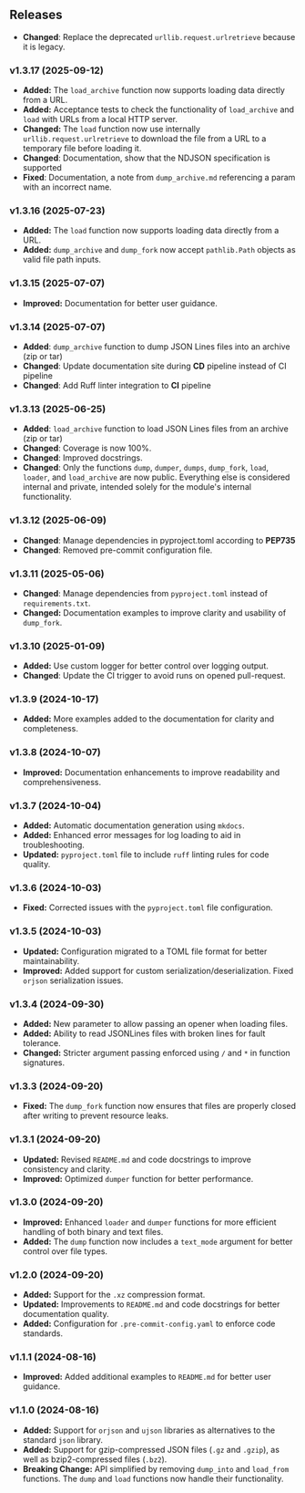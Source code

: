 ## Releases

- **Changed**: Replace the deprecated `urllib.request.urlretrieve` because it is legacy.

### v1.3.17 (2025-09-12)

- **Added:** The `load_archive` function now supports loading data directly from a URL.
- **Added:** Acceptance tests to check the functionality of `load_archive` and `load` with URLs from a local HTTP server.
- **Changed:** The `load` function now use internally `urllib.request.urlretrieve` to download the file from a URL to a temporary file before loading it.
- **Changed**: Documentation, show that the NDJSON specification is supported
- **Fixed**: Documentation, a note from `dump_archive.md` referencing a param with an incorrect name.

### v1.3.16 (2025-07-23)

- **Added:** The `load` function now supports loading data directly from a URL.
- **Added:** `dump_archive` and `dump_fork` now accept `pathlib.Path` objects as valid file path inputs.

### v1.3.15 (2025-07-07)

- **Improved:** Documentation for better user guidance.

### v1.3.14 (2025-07-07)

- **Added**: `dump_archive` function to dump JSON Lines files into an archive (zip or tar)
- **Changed**: Update documentation site during **CD** pipeline instead of CI pipeline
- **Changed**: Add Ruff linter integration to **CI** pipeline

### v1.3.13 (2025-06-25)

- **Added**: `load_archive` function to load JSON Lines files from an archive (zip or tar)
- **Changed**: Coverage is now 100%.
- **Changed**: Improved docstrings.
- **Changed**: Only the functions `dump`, `dumper`, `dumps`, `dump_fork`, `load`, `loader`, and `load_archive` are now
  public. Everything else is considered internal and private, intended solely for the module's internal functionality.

### v1.3.12 (2025-06-09)

- **Changed**: Manage dependencies in pyproject.toml according to **PEP735**
- **Changed**: Removed pre-commit configuration file.

### v1.3.11 (2025-05-06)

- **Changed**: Manage dependencies from `pyproject.toml` instead of `requirements.txt`.
- **Changed:** Documentation examples to improve clarity and usability of `dump_fork`.

### v1.3.10 (2025-01-09)

- **Added:** Use custom logger for better control over logging output.
- **Changed**: Update the CI trigger to avoid runs on opened pull-request.

### v1.3.9 (2024-10-17)

- **Added:** More examples added to the documentation for clarity and completeness.

### v1.3.8 (2024-10-07)

- **Improved:** Documentation enhancements to improve readability and comprehensiveness.

### v1.3.7 (2024-10-04)

- **Added:** Automatic documentation generation using `mkdocs`.
- **Added:** Enhanced error messages for log loading to aid in troubleshooting.
- **Updated:** `pyproject.toml` file to include `ruff` linting rules for code quality.

### v1.3.6 (2024-10-03)

- **Fixed:** Corrected issues with the `pyproject.toml` file configuration.

### v1.3.5 (2024-10-03)

- **Updated:** Configuration migrated to a TOML file format for better maintainability.
- **Improved:** Added support for custom serialization/deserialization. Fixed `orjson` serialization issues.

### v1.3.4 (2024-09-30)

- **Added:** New parameter to allow passing an opener when loading files.
- **Added:** Ability to read JSONLines files with broken lines for fault tolerance.
- **Changed:** Stricter argument passing enforced using `/` and `*` in function signatures.

### v1.3.3 (2024-09-20)

- **Fixed:** The `dump_fork` function now ensures that files are properly closed after writing to prevent resource
  leaks.

### v1.3.1 (2024-09-20)

- **Updated:** Revised `README.md` and code docstrings to improve consistency and clarity.
- **Improved:** Optimized `dumper` function for better performance.

### v1.3.0 (2024-09-20)

- **Improved:** Enhanced `loader` and `dumper` functions for more efficient handling of both binary and text files.
- **Added:** The `dump` function now includes a `text_mode` argument for better control over file types.

### v1.2.0 (2024-09-20)

- **Added:** Support for the `.xz` compression format.
- **Updated:** Improvements to `README.md` and code docstrings for better documentation quality.
- **Added:** Configuration for `.pre-commit-config.yaml` to enforce code standards.

### v1.1.1 (2024-08-16)

- **Improved:** Added additional examples to `README.md` for better user guidance.

### v1.1.0 (2024-08-16)

- **Added:** Support for `orjson` and `ujson` libraries as alternatives to the standard `json` library.
- **Added:** Support for gzip-compressed JSON files (`.gz` and `.gzip`), as well as bzip2-compressed files (`.bz2`).
- **Breaking Change:** API simplified by removing `dump_into` and `load_from` functions. The `dump` and `load` functions
  now handle their functionality.
